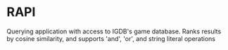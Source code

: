 # RAPI
Querying application with access to IGDB's game database. Ranks results by cosine similarity, and supports 'and', 'or', and string literal operations
